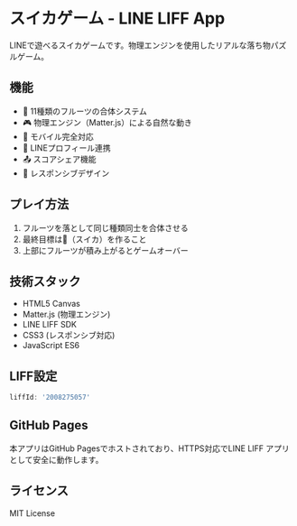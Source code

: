 # スイカゲーム - LINE LIFF App

LINEで遊べるスイカゲームです。物理エンジンを使用したリアルな落ち物パズルゲーム。

## 機能

- 🍇 11種類のフルーツの合体システム
- 🎮 物理エンジン（Matter.js）による自然な動き
- 📱 モバイル完全対応
- 👤 LINEプロフィール連携
- 📤 スコアシェア機能
- 🎯 レスポンシブデザイン

## プレイ方法

1. フルーツを落として同じ種類同士を合体させる
2. 最終目標は🍉（スイカ）を作ること
3. 上部にフルーツが積み上がるとゲームオーバー

## 技術スタック

- HTML5 Canvas
- Matter.js (物理エンジン)
- LINE LIFF SDK
- CSS3 (レスポンシブ対応)
- JavaScript ES6

## LIFF設定

```javascript
liffId: '2008275057'
```

## GitHub Pages

本アプリはGitHub Pagesでホストされており、HTTPS対応でLINE LIFF アプリとして安全に動作します。

## ライセンス

MIT License